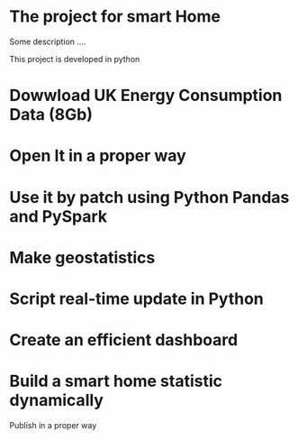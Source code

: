 # The project for smart Home 

Some description ....


This project is developed in python 

# Dowwload UK Energy Consumption Data (8Gb)
# Open It in a proper way 
# Use it by patch using Python Pandas and PySpark
# Make geostatistics 
# Script real-time update in Python 
# Create an efficient dashboard 
# Build a smart home statistic dynamically
Publish in a proper way
